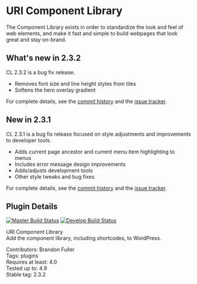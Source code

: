 # URI Component Library

The Component Library exists in order to standardize the look and feel of web elements, and make it fast and simple to build webpages that look great and stay on-brand.

## What's new in 2.3.2

CL 2.3.2 is a bug fix release.

* Removes font size and line height styles from tiles
* Softens the hero overlay gradient

For complete details, see the [commit history](https://github.com/uriweb/uri-component-library/pull/82/commits) and the [issue tracker](https://github.com/uriweb/uri-component-library/issues). 

## New in 2.3.1

CL 2.3.1 is a bug fix release focused on style adjustments and improvements to developer tools.

* Adds current page ancestor and current menu item highlighting to menus
* Includes error message design improvements
* Adds/adjusts development tools
* Other style tweaks and bug fixes

For complete details, see the [commit history](https://github.com/uriweb/uri-component-library/pull/80/commits) and the [issue tracker](https://github.com/uriweb/uri-component-library/issues). 

## Plugin Details

[![Master Build Status](https://travis-ci.org/uriweb/uri-component-library.svg?branch=master "Master build status")](https://travis-ci.org/uriweb/uri-component-library)
[![Develop Build Status](https://travis-ci.org/uriweb/uri-component-library.svg?branch=develop "Develop build status")](https://travis-ci.org/uriweb/uri-component-library)

URI Component Library  
Add the component library, including shortcodes, to WordPress.  

Contributors: Brandon Fuller  
Tags: plugins  
Requires at least: 4.0  
Tested up to: 4.9  
Stable tag: 2.3.2  